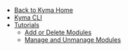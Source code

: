 <!-- markdown-link-check-disable -->
* [Back to Kyma Home](/)
* [Kyma CLI](README.md)
* [Tutorials](tutorials/README.md)
    * [Add or Delete Modules](tutorials/01-10-add-delete-modules)
    * [Manage and Unmanage Modules](tutorials/01-11-manage-unmanage-modules)
<!-- markdown-link-check-enable -->
